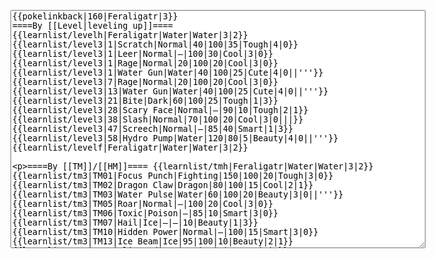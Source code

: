 </p><textarea readonly="" accesskey="," id="wpTextbox1" cols="80" rows="25" style="" class="mw-editfont-monospace" lang="en" dir="ltr" name="wpTextbox1">{{pokelinkback|160|Feraligatr|3}}
====By [[Level|leveling up]]====
{{learnlist/levelh|Feraligatr|Water|Water|3|2}}
{{learnlist/level3|1|Scratch|Normal|40|100|35|Tough|4|0}}
{{learnlist/level3|1|Leer|Normal|—|100|30|Cool|3|0}}
{{learnlist/level3|1|Rage|Normal|20|100|20|Cool|3|0}}
{{learnlist/level3|1|Water Gun|Water|40|100|25|Cute|4|0||'''}}
{{learnlist/level3|7|Rage|Normal|20|100|20|Cool|3|0}}
{{learnlist/level3|13|Water Gun|Water|40|100|25|Cute|4|0||'''}}
{{learnlist/level3|21|Bite|Dark|60|100|25|Tough|1|3}}
{{learnlist/level3|28|Scary Face|Normal|—|90|10|Tough|2|1}}
{{learnlist/level3|38|Slash|Normal|70|100|20|Cool|3|0|||}}
{{learnlist/level3|47|Screech|Normal|—|85|40|Smart|1|3}}
{{learnlist/level3|58|Hydro Pump|Water|120|80|5|Beauty|4|0||'''}}
{{learnlist/levelf|Feraligatr|Water|Water|3|2}}

====By [[TM]]/[[HM]]====
{{learnlist/tmh|Feraligatr|Water|Water|3|2}}
{{learnlist/tm3|TM01|Focus Punch|Fighting|150|100|20|Tough|3|0}}
{{learnlist/tm3|TM02|Dragon Claw|Dragon|80|100|15|Cool|2|1}}
{{learnlist/tm3|TM03|Water Pulse|Water|60|100|20|Beauty|3|0||'''}}
{{learnlist/tm3|TM05|Roar|Normal|—|100|20|Cool|3|0}}
{{learnlist/tm3|TM06|Toxic|Poison|—|85|10|Smart|3|0}}
{{learnlist/tm3|TM07|Hail|Ice|—|—|10|Beauty|1|3}}
{{learnlist/tm3|TM10|Hidden Power|Normal|—|100|15|Smart|3|0}}
{{learnlist/tm3|TM13|Ice Beam|Ice|95|100|10|Beauty|2|1}}
{{learnlist/tm3|TM14|Blizzard|Ice|120|70|5|Beauty|4|0}}
{{learnlist/tm3|TM15|Hyper Beam|Normal|150|90|5|Cool|4|4}}
{{learnlist/tm3|TM17|Protect|Normal|—|—|10|Cute|1|0}}
{{learnlist/tm3|TM18|Rain Dance|Water|—|—|5|Tough|1|0}}
{{learnlist/tm3|TM21|Frustration|Normal|—|100|20|Cute|1|0}}
{{learnlist/tm3|TM23|Iron Tail|Steel|100|75|15|Cool|1|4}}
{{learnlist/tm3|TM26|Earthquake|Ground|100|100|10|Tough|1|3}}
{{learnlist/tm3|TM27|Return|Normal|—|100|20|Cute|1|0}}
{{learnlist/tm3|TM28|Dig|Ground|60|100|10|Smart|1|0}}
{{learnlist/tm3|TM31|Brick Break|Fighting|75|100|15|Cool|1|4}}
{{learnlist/tm3|TM32|Double Team|Normal|—|—|15|Cool|2|0}}
{{learnlist/tm3|TM40|Aerial Ace|Flying|60|—|20|Cool|2|0}}
{{learnlist/tm3|TM42|Facade|Normal|70|100|20|Cute|2|0}}
{{learnlist/tm3|TM43|Secret Power|Normal|70|100|20|Smart|1|0}}
{{learnlist/tm3|TM44|Rest|Psychic|—|—|10|Cute|2|0}}
{{learnlist/tm3|TM45|Attract|Normal|—|100|15|Cute|2|0}}
{{learnlist/tm3|HM01|Cut|Normal|50|95|30|Cool|2|1}}
{{learnlist/tm3|HM03|Surf|Water|95|100|15|Beauty|3|0||'''}}
{{learnlist/tm3|HM04|Strength|Normal|80|100|15|Tough|2|1}}
{{learnlist/tm3|HM06|Rock Smash|Fighting|20|100|15|Tough|1|0}}
{{learnlist/tm3|HM07|Waterfall|Water|80|100|15|Tough|2|0||'''}}
{{learnlist/tm3|HM08|Dive|Water|60|100|10|Beauty|2|0||'''}}
{{learnlist/tmf|Feraligatr|Water|Water|3|2}}

====By {{pkmn|breeding}}====
{{learnlist/breedh|Feraligatr|Water|Water|3|2}}
{{learnlist/breed3|{{MSP/3|138|Omanyte}}{{MSP/3|139|Omastar}}{{MSP/3|140|Kabuto}}{{MSP/3|141|Kabutops}}{{MSP/3|222|Corsola}}{{MSP/3|369|Relicanth}}|AncientPower|Rock|60|100|5|Tough|1|0}}
{{learnlist/breed3|{{MSP/3|246|Larvitar}}{{MSP/3|247|Pupitar}}{{MSP/3|248|Tyranitar}}{{MSP/3|341|Corphish}}{{MSP/3|342|Crawdaunt}}{{MSP/3|367|Huntail}}|Crunch|Dark|80|100|15|Tough|1|4}}
{{learnlist/breed3|{{MSP/3|004|Charmander}}{{MSP/3|005|Charmeleon}}{{MSP/3|006|Charizard}}{{MSP/3|149|Dragonite}}{{MSP/3|248|Tyranitar}}{{MSP/3|254|Sceptile}}&lt;br>{{MSP/3|306|Aggron}}|Dragon Claw|Dragon|80|100|15|Cool|2|1}}
{{learnlist/breed3|{{MSP/3|007|Squirtle}}{{MSP/3|008|Wartortle}}{{MSP/3|009|Blastoise}}{{MSP/3|054|Psyduck}}{{MSP/3|055|Golduck}}{{MSP/3|060|Poliwag}}&lt;br>{{MSP/3|061|Poliwhirl}}{{MSP/3|062|Poliwrath}}{{MSP/3|186|Politoed}}{{MSP/3|116|Horsea}}{{MSP/3|117|Seadra}}{{MSP/3|230|Kingdra}}&lt;br>{{MSP/3|131|Lapras}}{{MSP/3|138|Omanyte}}{{MSP/3|139|Omastar}}{{MSP/3|158|Totodile}}{{MSP/3|159|Croconaw}}{{MSP/3|160|Feraligatr}}&lt;br>{{MSP/3|183|Marill}}{{MSP/3|184|Azumarill}}{{MSP/3|258|Mudkip}}{{MSP/3|259|Marshtomp}}{{MSP/3|260|Swampert}}{{MSP/3|271|Lombre}}&lt;br>{{MSP/3|272|Ludicolo}}{{MSP/3|279|Pelipper}}{{MSP/3|350|Milotic}}{{MSP/3|367|Huntail}}{{MSP/3|368|Gorebyss}}{{MSP/3|369|Relicanth}}|Hydro Pump|Water|120|80|5|Beauty|4|0||'''}}
{{learnlist/breed3|{{MSP/3|258|Mudkip}}{{MSP/3|259|Marshtomp}}{{MSP/3|260|Swampert}}{{MSP/3|369|Relicanth}}|Mud Sport|Ground|—|—|15|Cute|4|0}}
{{learnlist/breed3|{{MSP/3|246|Larvitar}}{{MSP/3|247|Pupitar}}{{MSP/3|248|Tyranitar}}|Rock Slide|Rock|75|90|10|Tough|1|3}}
{{learnlist/breed3|{{MSP/3|034|Nidoking}}{{MSP/3|104|Cubone}}{{MSP/3|105|Marowak}}{{MSP/3|246|Larvitar}}{{MSP/3|247|Pupitar}}{{MSP/3|248|Tyranitar}}|Thrash|Normal|90|100|20|Tough|4|4}}
{{learnlist/breed3|{{MSP/3|054|Psyduck}}{{MSP/3|055|Golduck}}{{MSP/3|271|Lombre}}{{MSP/3|272|Ludicolo}}{{MSP/3|279|Pelipper}}{{MSP/3|283|Surskit}}&lt;br>{{MSP/3|284|Masquerain}}{{MSP/3|350|Milotic}}|Water Sport|Water|—|—|15|Cute|4|0}}
{{learnlist/breedf|Feraligatr|Water|Water|3|2}}

====By [[Move Tutor|tutoring]]====
{{learnlist/tutorh|Feraligatr|Water|Water|3|2}}
{{learnlist/tutor3|Body Slam|Normal|85|100|15|Tough|1|4|||yes|yes|yes}}
{{learnlist/tutor3|Counter|Fighting|—|100|20|Tough|2|0|||yes|yes|no}}
{{learnlist/tutor3|Double-Edge|Normal|120|100|15|Tough|6|0|||yes|yes|yes}}
{{learnlist/tutor3|DynamicPunch|Fighting|100|50|5|Cool|2|1|||no|yes|no}}
{{learnlist/tutor3|Endure|Normal|—|—|10|Tough|2|0|||no|yes|no}}
{{learnlist/tutor3|Fury Cutter|Bug|10|95|20|Cool|3|0|||no|yes|no}}
{{learnlist/tutor3|Ice Punch|Ice|75|100|15|Beauty|4|0|||no|yes|no}}
{{learnlist/tutor3|Icy Wind|Ice|55|95|15|Beauty|1|3|||no|yes|yes}}
{{learnlist/tutor3|Mega Kick|Normal|120|75|5|Cool|4|0|||yes|yes|no}}
{{learnlist/tutor3|Mega Punch|Normal|80|85|20|Tough|4|0|||yes|yes|no}}
{{learnlist/tutor3|Mimic|Normal|—|—|10|Cute|1|0|||yes|yes|yes}}
{{learnlist/tutor3|Mud-Slap|Ground|20|100|10|Cute|2|1|||no|yes|no}}
{{learnlist/tutor3|Rock Slide|Rock|75|90|10|Tough|1|3|||yes|yes|no}}
{{learnlist/tutor3|Seismic Toss|Fighting|—|100|20|Tough|2|1|||yes|yes|yes}}
{{learnlist/tutor3|Sleep Talk|Normal|—|—|10|Cute|3|0|||no|yes|no}}
{{learnlist/tutor3|Snore|Normal|40|100|15|Cute|4|0|||no|yes|no}}
{{learnlist/tutor3|Substitute|Normal|—|—|10|Smart|2|0|||yes|yes|yes}}
{{learnlist/tutor3|Swagger|Normal|—|90|15|Cute|2|0|||no|yes|yes}}
{{learnlist/tutor3|Swords Dance|Normal|—|—|30|Beauty|1|0|||yes|yes|no}}
{{learnlist/tutorf|Feraligatr|Water|Water|3|2}}

====By a prior [[evolution]]====
{{Learnlist/prevoh|Feraligatr|Water|Water|3|2}}
{{Learnlist/prevo3|158|Totodile|e||||Hydro Cannon|Water|150|90|5|Beauty|4|4|'''|XD}}
{{Learnlist/prevof|Feraligatr|Water|Water|3|2}}

[[it:Feraligatr/Mosse apprese in terza generazione]]
[[zh:大力鳄/第三世代招式表]]
